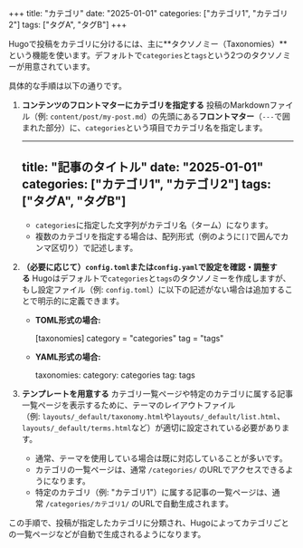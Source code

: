 +++
title: "カテゴリ"
date: "2025-01-01"
categories: ["カテゴリ1", "カテゴリ2"]
tags: ["タグA", "タグB"]
+++


Hugoで投稿をカテゴリに分けるには、主に**タクソノミー（Taxonomies）**という機能を使います。デフォルトで`categories`と`tags`という2つのタクソノミーが用意されています。

具体的な手順は以下の通りです。

1. **コンテンツのフロントマターにカテゴリを指定する** 投稿のMarkdownファイル（例: `content/post/my-post.md`）の先頭にある**フロントマター**（`---`で囲まれた部分）に、`categories`という項目でカテゴリ名を指定します。
    
    ---
    title: "記事のタイトル"
    date: "2025-01-01"
    categories: ["カテゴリ1", "カテゴリ2"]
    tags: ["タグA", "タグB"]
    ---
    
    - `categories`に指定した文字列がカテゴリ名（ターム）になります。
    - 複数のカテゴリを指定する場合は、配列形式（例のように`[]`で囲んでカンマ区切り）で記述します。
2. **（必要に応じて）`config.toml`または`config.yaml`で設定を確認・調整する** Hugoはデフォルトで`categories`と`tags`のタクソノミーを作成しますが、もし設定ファイル（例: `config.toml`）に以下の記述がない場合は追加することで明示的に定義できます。
    - **TOML形式の場合:**
        
        [taxonomies]
          category = "categories"
          tag = "tags"
        
    - **YAML形式の場合:**
        
        taxonomies:
          category: categories
          tag: tags
        
3. **テンプレートを用意する** カテゴリ一覧ページや特定のカテゴリに属する記事一覧ページを表示するために、テーマのレイアウトファイル（例: `layouts/_default/taxonomy.html`や`layouts/_default/list.html`、`layouts/_default/terms.html`など）が適切に設定されている必要があります。
    - 通常、テーマを使用している場合は既に対応していることが多いです。
    - カテゴリの一覧ページは、通常 `/categories/` のURLでアクセスできるようになります。
    - 特定のカテゴリ（例: "カテゴリ1"）に属する記事の一覧ページは、通常 `/categories/カテゴリ1/` のURLで自動生成されます。

この手順で、投稿が指定したカテゴリに分類され、Hugoによってカテゴリごとの一覧ページなどが自動で生成されるようになります。